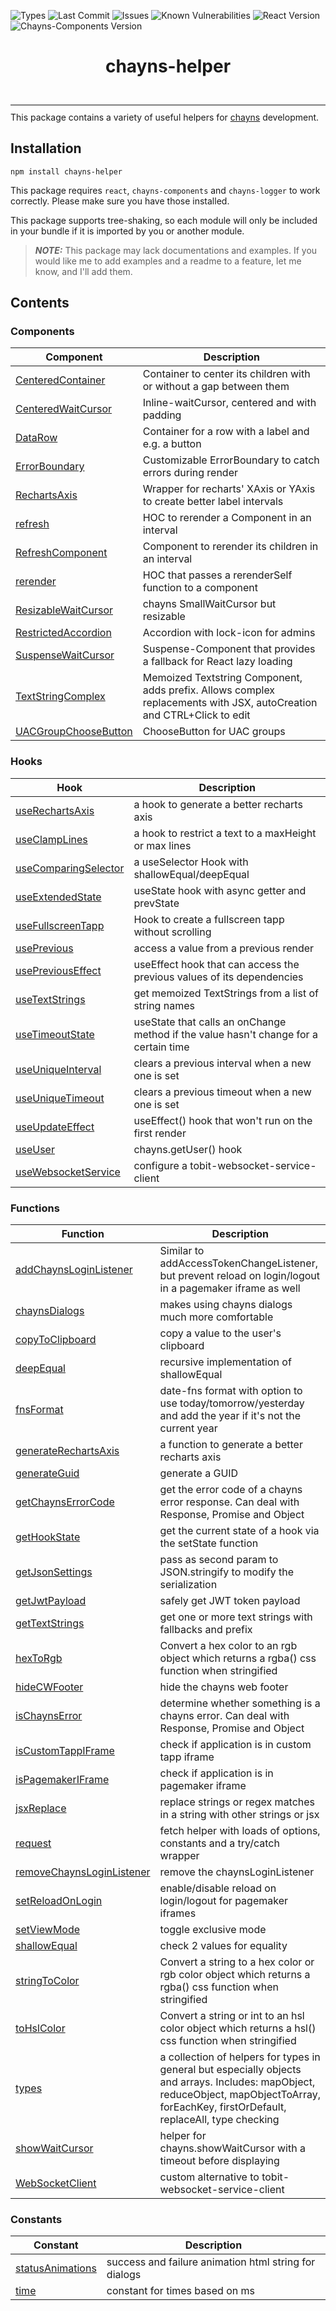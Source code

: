 ![Types](https://img.shields.io/npm/types/chayns-helper)
![Last Commit](https://img.shields.io/github/last-commit/chincoe/chayns-helper)
![Issues](https://img.shields.io/github/issues/chincoe/chayns-helper)
![Known Vulnerabilities](https://snyk.io/test/github/dwyl/hapi-auth-jwt2/badge.svg?targetFile=package.json)
![React Version](https://img.shields.io/npm/dependency-version/chayns-helper/peer/react)
![Chayns-Components Version](https://img.shields.io/npm/dependency-version/chayns-helper/peer/chayns-components)


<div align="center">
<h1>chayns-helper</h1>
<div style="border-bottom: 2px solid gray; padding-bottom: 8px; margin-bottom: 10px">
    <img src="https://img.shields.io/npm/v/chayns-helper?style=for-the-badge" alt="" />
    <img src="https://img.shields.io/npm/dm/chayns-helper.svg?style=for-the-badge" alt="" />
    <img src="https://img.shields.io/github/license/chincoe/chayns-helper?style=for-the-badge" alt="" />
    <img src="https://img.shields.io/github/contributors/chincoe/chayns-helper?style=for-the-badge" alt="" />
</div>
</div>
This package contains a variety of useful helpers for <a href="https://github.com/TobitSoftware">chayns</a> development.

## Installation

```shell script
npm install chayns-helper
```

This package requires `react`, `chayns-components` and `chayns-logger` to work correctly.
Please make sure you have those installed.

This package supports tree-shaking, so each module will only be included in your bundle if it is imported by you or another module.

> **_NOTE:_** This package may lack documentations and examples. If you would like me to add examples and a readme to a feature, let me know, and I'll add them.

## Contents

### Components

| Component                                                                | Description                 |
|--------------------------------------------------------------------------|-----------------------------|
| [CenteredContainer](https://github.com/chincoe/chayns-helper/blob/master/docs/components/CenteredContainer.md)| Container to center its children with or without a gap between them |
| [CenteredWaitCursor](https://github.com/chincoe/chayns-helper/blob/master/docs/components/CenteredWaitCursor.md)| Inline-waitCursor, centered and with padding |
| [DataRow](https://github.com/chincoe/chayns-helper/blob/master/docs/components/DataRow.md)| Container for a row with a label and e.g. a button |
| [ErrorBoundary](https://github.com/chincoe/chayns-helper/blob/master/docs/components/ErrorBoundary.md)| Customizable ErrorBoundary to catch errors during render |
| [RechartsAxis](https://github.com/chincoe/chayns-helper/blob/master/docs/components/RechartsAxis.md)| Wrapper for recharts' XAxis or YAxis to create better label intervals |
| [refresh](https://github.com/chincoe/chayns-helper/blob/master/docs/components/refresh.md)| HOC to rerender a Component in an interval |
| [RefreshComponent](https://github.com/chincoe/chayns-helper/blob/master/docs/components/RefreshComponent.md)| Component to rerender its children in an interval |
| [rerender](https://github.com/chincoe/chayns-helper/blob/master/docs/components/rerender.md)| HOC that passes a rerenderSelf function to a component |
| [ResizableWaitCursor](https://github.com/chincoe/chayns-helper/blob/master/docs/components/ResizableWaitCursor.md)| chayns SmallWaitCursor but resizable |
| [RestrictedAccordion](https://github.com/chincoe/chayns-helper/blob/master/docs/components/RestrictedAccordion.md)| Accordion with lock-icon for admins |
| [SuspenseWaitCursor](https://github.com/chincoe/chayns-helper/blob/master/docs/components/SuspenseWaitCursor.md)| Suspense-Component that provides a fallback for React lazy loading |
| [TextStringComplex](https://github.com/chincoe/chayns-helper/blob/master/docs/textstring/TextString.md)| Memoized Textstring Component, adds prefix. Allows complex replacements with JSX, autoCreation and CTRL+Click to edit |
| [UACGroupChooseButton](https://github.com/chincoe/chayns-helper/blob/master/docs/components/UACGroupChooseButton.md)| ChooseButton for UAC groups |

### Hooks

| Hook                                                                 | Description                   |
|----------------------------------------------------------------------|-------------------------------|
| [useRechartsAxis](https://github.com/chincoe/chayns-helper/blob/master/docs/functions/generateRechartsAxis.md#userechartsaxis)| a hook to generate a better recharts axis |
| [useClampLines](https://github.com/chincoe/chayns-helper/blob/master/docs/hooks/useClampLines.md)| a hook to restrict a text to a maxHeight or max lines |
| [useComparingSelector](https://github.com/chincoe/chayns-helper/blob/master/docs/hooks/useComparingSelector.md)| a useSelector Hook with shallowEqual/deepEqual |
| [useExtendedState](https://github.com/chincoe/chayns-helper/blob/master/docs/hooks/useExtendedState.md)| useState hook with async getter and prevState |
| [useFullscreenTapp](https://github.com/chincoe/chayns-helper/blob/master/docs/hooks/useFullscreenTapp.md)| Hook to create a fullscreen tapp without scrolling |
| [usePrevious](https://github.com/chincoe/chayns-helper/blob/master/docs/hooks/usePrevious.md)| access a value from a previous render |
| [usePreviousEffect](https://github.com/chincoe/chayns-helper/blob/master/docs/hooks/usePreviousEffect.md)| useEffect hook that can access the previous values of its dependencies |
| [useTextStrings](https://github.com/chincoe/chayns-helper/blob/master/docs/textstring/TextString.md#usetextstrings)| get memoized TextStrings from a list of string names |
| [useTimeoutState](https://github.com/chincoe/chayns-helper/blob/master/docs/hooks/useTimeoutState.md)| useState that calls an onChange method if the value hasn't change for a certain time |
| [useUniqueInterval](https://github.com/chincoe/chayns-helper/blob/master/docs/hooks/useTimeoutState.md#useuniqueinterval)| clears a previous interval when a new one is set |
| [useUniqueTimeout](https://github.com/chincoe/chayns-helper/blob/master/docs/hooks/useTimeoutState.md#useuniquetimeout)| clears a previous timeout when a new one is set |
| [useUpdateEffect](https://github.com/chincoe/chayns-helper/blob/master/docs/hooks/useUpdateEffect.md)| useEffect() hook that won't run on the first render |
| [useUser](https://github.com/chincoe/chayns-helper/blob/master/docs/hooks/useUser.md)| chayns.getUser() hook |
| [useWebsocketService](https://github.com/chincoe/chayns-helper/blob/master/docs/hooks/useWebsocketService.md)| configure a tobit-websocket-service-client |

### Functions

| Function                                                                 | Description                   |
|----------------------------------------------------------------------|-------------------------------|
| [addChaynsLoginListener](https://github.com/chincoe/chayns-helper/blob/master/docs/functions/chaynsCalls/setReloadOnLogin.md)| Similar to addAccessTokenChangeListener, but prevent reload on login/logout in a pagemaker iframe as well | 
| [chaynsDialogs](https://github.com/chincoe/chayns-helper/blob/master/docs/functions/chaynsDialogs.md)| makes using chayns dialogs much more comfortable | 
| [copyToClipboard](https://github.com/chincoe/chayns-helper/blob/master/docs/functions/copyToClipboard.md)| copy a value to the user's clipboard | 
| [deepEqual](https://github.com/chincoe/chayns-helper/blob/master/docs/functions/shallowEqual.md#deepequal)| recursive implementation of shallowEqual | 
| [fnsFormat](https://github.com/chincoe/chayns-helper/blob/master/docs/functions/fnsFormat.md)| date-fns format with option to use today/tomorrow/yesterday and add the year if it's not the current year | 
| [generateRechartsAxis](https://github.com/chincoe/chayns-helper/blob/master/docs/functions/generateRechartsAxis.md)| a function to generate a better recharts axis | 
| [generateGuid](https://github.com/chincoe/chayns-helper/blob/master/docs/functions/generateGuid.md)| generate a GUID | 
| [getChaynsErrorCode](https://github.com/chincoe/chayns-helper/blob/master/docs/functions/httpRequest.md#getchaynserrorcodevalue)| get the error code of a chayns error response. Can deal with Response, Promise and Object | 
| [getHookState](https://github.com/chincoe/chayns-helper/blob/master/docs/functions/getHookState.md)| get the current state of a hook via the setState function | 
| [getJsonSettings](https://github.com/chincoe/chayns-helper/blob/master/docs/functions/getJsonSettings.md)| pass as second param to JSON.stringify to modify the serialization |
| [getJwtPayload](https://github.com/chincoe/chayns-helper/blob/master/docs/functions/getJwtPayload.md)| safely get JWT token payload | 
| [getTextStrings](https://github.com/chincoe/chayns-helper/blob/master/docs/textstring/TextString.md#gettextstrings)| get one or more text strings with fallbacks and prefix | 
| [hexToRgb](https://github.com/chincoe/chayns-helper/blob/master/docs/functions/hexToRgb.md)| Convert a hex color to an rgb object which returns a rgba() css function when stringified | 
| [hideCWFooter](https://github.com/chincoe/chayns-helper/blob/master/docs/functions/chaynsCalls/hideCwFooter.md)| hide the chayns web footer | 
| [isChaynsError](https://github.com/chincoe/chayns-helper/blob/master/docs/functions/httpRequest.md#ischaynserrorvalue)| determine whether something is a chayns error. Can deal with Response, Promise and Object | 
| [isCustomTappIFrame](https://github.com/chincoe/chayns-helper/blob/master/docs/functions/isPagemakerIFrame.md)| check if application is in custom tapp iframe | 
| [isPagemakerIFrame](https://github.com/chincoe/chayns-helper/blob/master/docs/functions/isPagemakerIFrame.md)| check if application is in pagemaker iframe | 
| [jsxReplace](https://github.com/chincoe/chayns-helper/blob/master/docs/textstring/TextString.md#jsxreplace)| replace strings or regex matches in a string with other strings or jsx |
| [request](https://github.com/chincoe/chayns-helper/blob/master/docs/functions/httpRequest.md)| fetch helper with loads of options, constants and a try/catch wrapper |
| [removeChaynsLoginListener](https://github.com/chincoe/chayns-helper/blob/master/docs/functions/chaynsCalls/setReloadOnLogin.md)| remove the chaynsLoginListener | 
| [setReloadOnLogin](https://github.com/chincoe/chayns-helper/blob/master/docs/functions/chaynsCalls/setReloadOnLogin.md)| enable/disable reload on login/logout for pagemaker iframes | 
| [setViewMode](https://github.com/chincoe/chayns-helper/blob/master/docs/functions/chaynsCalls/setViewMode.md)| toggle exclusive mode | 
| [shallowEqual](https://github.com/chincoe/chayns-helper/blob/master/docs/functions/shallowEqual.md)| check 2 values for equality | 
| [stringToColor](https://github.com/chincoe/chayns-helper/blob/master/docs/functions/stringToColor.md)| Convert a string to a hex color or rgb color object which returns a rgba() css function when stringified | 
| [toHslColor](https://github.com/chincoe/chayns-helper/blob/master/docs/functions/toHslColor.md)| Convert a string or int to an hsl color object which returns a hsl() css function when stringified | 
| [types](https://github.com/chincoe/chayns-helper/blob/master/docs/functions/types.md)| a collection of helpers for types in general but especially objects and arrays. Includes: mapObject, reduceObject, mapObjectToArray, forEachKey, firstOrDefault, replaceAll, type checking | 
| [showWaitCursor](https://github.com/chincoe/chayns-helper/blob/master/docs/functions/waitCursor.md)| helper for chayns.showWaitCursor with a timeout before displaying |
| [WebSocketClient](https://github.com/chincoe/chayns-helper/blob/master/docs/other/WsClient.md)| custom alternative to tobit-websocket-service-client | 

### Constants

| Constant                                                     | Description                   |
|--------------------------------------------------------------|-------------------------------|
| [statusAnimations](https://github.com/chincoe/chayns-helper/blob/master/docs/constants/statusAnimations.md) | success and failure animation html string for dialogs | 
| [time](https://github.com/chincoe/chayns-helper/blob/master/docs/constants/time.md)| constant for times based on ms | 

